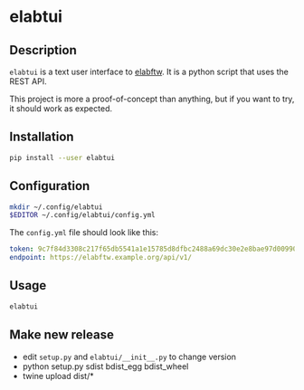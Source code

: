 # elabtui

## Description

`elabtui` is a text user interface to [elabftw](https://github.com/elabftw/elabftw). It is a python script that uses the REST API.

This project is more a proof-of-concept than anything, but if you want to try, it should work as expected.

## Installation

~~~bash
pip install --user elabtui
~~~

## Configuration

~~~bash
mkdir ~/.config/elabtui
$EDITOR ~/.config/elabtui/config.yml
~~~

The `config.yml` file should look like this:

~~~yaml
token: 9c7f84d3308c217f65db5541a1e15785d8dfbc2488a69dc30e2e8bae97d0099054c8e6ac91ec1559b468
endpoint: https://elabftw.example.org/api/v1/
~~~

## Usage

~~~bash
elabtui
~~~

## Make new release

* edit `setup.py` and `elabtui/__init__.py` to change version
* python setup.py sdist bdist_egg bdist_wheel
* twine upload dist/*
